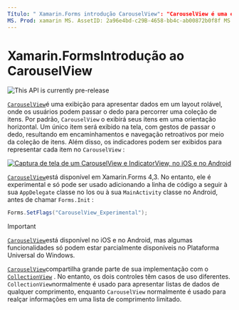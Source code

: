 ```yaml
---
Título: " Xamarin.Forms introdução CarouselView": "CarouselView é uma exibição para apresentar dados em um layout rolável, onde os usuários podem passar o dedo para percorrer uma coleção de itens".
MS. Prod: xamarin MS. AssetID: 2a96e4bd-c29B-4658-bb4c-ab00872b0f8f MS. Technology: xamarin-Forms autor: davidbritch MS. Author: dabritch MS. Date: 10/08/2019 no-loc: [ Xamarin.Forms , Xamarin.Essentials ]
---
```


# <a name="xamarinforms-carouselview-introduction"></a>Xamarin.FormsIntrodução ao CarouselView

![](~/media/shared/preview.png "This API is currently pre-release")

[`CarouselView`](xref:Xamarin.Forms.CarouselView)é uma exibição para apresentar dados em um layout rolável, onde os usuários podem passar o dedo para percorrer uma coleção de itens. Por padrão, `CarouselView` o exibirá seus itens em uma orientação horizontal. Um único item será exibido na tela, com gestos de passar o dedo, resultando em encaminhamentos e navegação retroativos por meio da coleção de itens. Além disso, os indicadores podem ser exibidos para representar cada item no `CarouselView` :

[![Captura de tela de um CarouselView e IndicatorView, no iOS e no Android](populate-data-images/indicators.png "Círculos de IndicatorView")](populate-data-images/indicators-large.png#lightbox "Círculos de IndicatorView")

[`CarouselView`](xref:Xamarin.Forms.CarouselView)está disponível em Xamarin.Forms 4,3. No entanto, ele é experimental e só pode ser usado adicionando a linha de código a seguir à sua `AppDelegate` classe no Ios ou à sua `MainActivity` classe no Android, antes de chamar `Forms.Init` :

```csharp
Forms.SetFlags("CarouselView_Experimental");
```

> [!IMPORTANT]
> [`CarouselView`](xref:Xamarin.Forms.CarouselView)está disponível no iOS e no Android, mas algumas funcionalidades só podem estar parcialmente disponíveis no Plataforma Universal do Windows.

[`CarouselView`](xref:Xamarin.Forms.CarouselView)compartilha grande parte de sua implementação com o [`CollectionView`](xref:Xamarin.Forms.CollectionView) . No entanto, os dois controles têm casos de uso diferentes. `CollectionView`normalmente é usado para apresentar listas de dados de qualquer comprimento, enquanto `CarouselView` normalmente é usado para realçar informações em uma lista de comprimento limitado.
